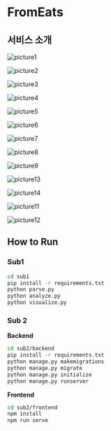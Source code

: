 # FromEats

##   서비스 소개

![picture1](./pictures/picture1.PNG)

![picture2](./pictures/picture2.PNG)

![picture3](./pictures/picture3.PNG)

![picture4](./pictures/picture4.PNG)

![picture5](./pictures/picture5.PNG)

![picture6](./pictures/picture6.PNG)

![picture7](./pictures/picture7.PNG)

![picture8](./pictures/picture8.PNG)

![picture9](./pictures/picture9.PNG)

![picture13](./pictures/picture13.PNG)

![picture14](./pictures/picture14.PNG)

![picture11](./pictures/picture11.PNG)

![picture12](./pictures/picture12.PNG)



## How to Run

### Sub1

```sh
cd sub1
pip install -r requirements.txt
python parse.py
python analyze.py
python visualize.py
```

### Sub 2

**Backend**

```sh
cd sub2/backend
pip install -r requirements.txt
python manage.py makemigrations
python manage.py migrate
python manage.py initialize
python manage.py runserver
```

**Frontend**

```sh
cd sub2/frontend
npm install
npm run serve
```
